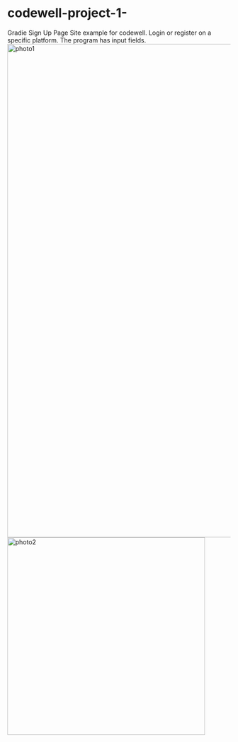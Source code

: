 # codewell-project-1-
Gradie Sign Up Page
Site example for codewell. Login or register on a specific platform.
The program has input fields.
<img width="1114" alt="photo1" src="https://user-images.githubusercontent.com/88318690/128318932-5f386e7a-1b59-4fa8-9515-8292e18ac07a.PNG">
<img width="446" alt="photo2" src="https://user-images.githubusercontent.com/88318690/128318949-69f37ca4-0556-4eb6-9720-338acc1722e2.PNG">
